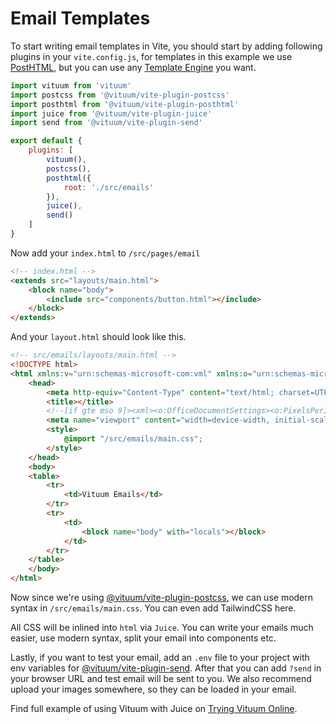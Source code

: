 # Email Templates

To start writing email templates in Vite, you should start by adding following plugins in your `vite.config.js`, for templates in this example we use [PostHTML](/plugins/posthtml), but you can use any [Template Engine](/guide/template-engines) you want.

```javascript
import vituum from 'vituum'
import postcss from '@vituum/vite-plugin-postcss'
import posthtml from '@vituum/vite-plugin-posthtml'
import juice from '@vituum/vite-plugin-juice'
import send from '@vituum/vite-plugin-send'

export default {
    plugins: [
        vituum(),
        postcss(),
        posthtml({
            root: './src/emails'
        }),
        juice(),
        send()
    ]
}
```

Now add your `index.html` to `/src/pages/email`

```html
<!-- index.html -->
<extends src="layouts/main.html">
    <block name="body">
        <include src="components/button.html"></include>
    </block>
</extends>
```

And your `layout.html` should look like this.

```html
<!-- src/emails/layouts/main.html -->
<!DOCTYPE html>
<html xmlns:v="urn:schemas-microsoft-com:vml" xmlns:o="urn:schemas-microsoft-com:office:office" xmlns:w="urn:schemas-microsoft-com:office:word" xmlns:m="http://schemas.microsoft.com/office/2004/12/omml" xmlns="http://www.w3.org/TR/REC-html40">
    <head>
        <meta http-equiv="Content-Type" content="text/html; charset=UTF-8">
        <title></title>
        <!--[if gte mso 9]><xml><o:OfficeDocumentSettings><o:PixelsPerInch>96</o:PixelsPerInch></o:OfficeDocumentSettings></xml><![endif]-->
        <meta name="viewport" content="width=device-width, initial-scale=1.0">
        <style>
            @import "/src/emails/main.css";
        </style>
    </head>
    <body>
    <table>
        <tr>
            <td>Vituum Emails</td>
        </tr>
        <tr>
            <td>
                <block name="body" with="locals"></block>
            </td>
        </tr>
    </table>
    </body>
</html>

```

Now since we're using [@vituum/vite-plugin-postcss](/plugins/postcss), we can use modern syntax in `/src/emails/main.css`. You can even add TailwindCSS here. 

All CSS will be inlined into `html` via `Juice`. You can write your emails much easier, use modern syntax, split your email into components etc. 

Lastly, if you want to test your email, add an `.env` file to your project with env variables for [@vituum/vite-plugin-send](/plugins/send). After that you can add `?send` in your browser URL and test email will be sent to you. We also recommend upload your images somewhere, so they can be loaded in your email.


Find full example of using Vituum with Juice on [Trying Vituum Online](/guide/#trying-vituum-online).
